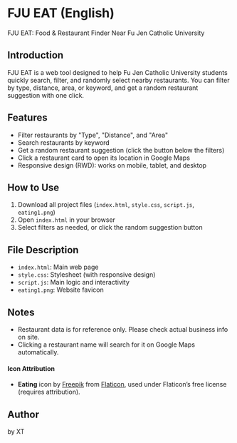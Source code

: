 # FJU EAT (English)

FJU EAT: Food & Restaurant Finder Near Fu Jen Catholic University

## Introduction

FJU EAT is a web tool designed to help Fu Jen Catholic University students quickly search, filter, and randomly select nearby restaurants. You can filter by type, distance, area, or keyword, and get a random restaurant suggestion with one click.

## Features
- Filter restaurants by "Type", "Distance", and "Area"
- Search restaurants by keyword
- Get a random restaurant suggestion (click the button below the filters)
- Click a restaurant card to open its location in Google Maps
- Responsive design (RWD): works on mobile, tablet, and desktop

## How to Use
1. Download all project files (`index.html`, `style.css`, `script.js`, `eating1.png`)
2. Open `index.html` in your browser
3. Select filters as needed, or click the random suggestion button

## File Description
- `index.html`: Main web page
- `style.css`: Stylesheet (with responsive design)
- `script.js`: Main logic and interactivity
- `eating1.png`: Website favicon

## Notes
- Restaurant data is for reference only. Please check actual business info on site.
- Clicking a restaurant name will search for it on Google Maps automatically.

#### Icon Attribution
- **Eating** icon by [Freepik](https://www.flaticon.com/authors/freepik) from [Flaticon](https://www.flaticon.com/free-icon/eating_2737034?term=eat&related_id=2737034), used under Flaticon’s free license (requires attribution).

## Author
by XT

